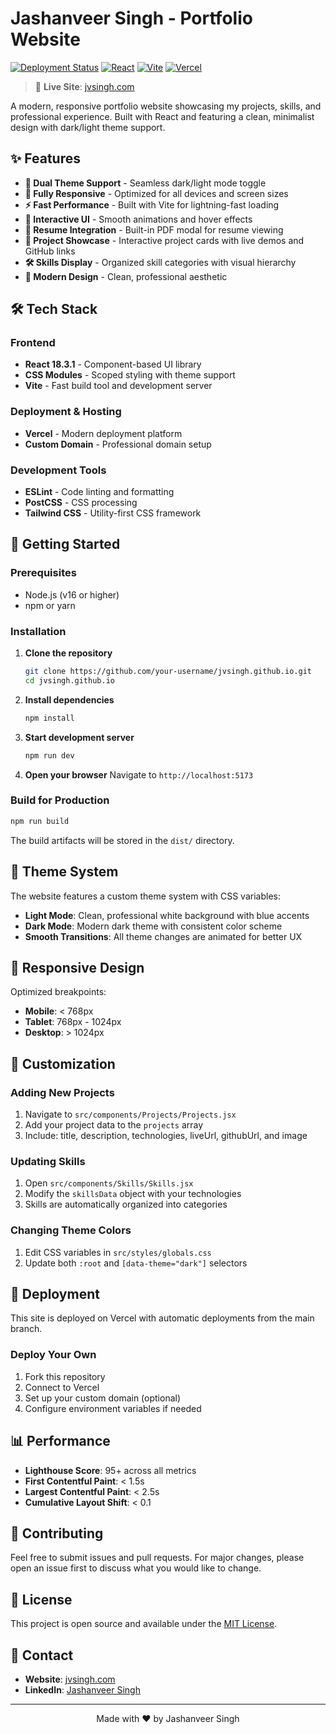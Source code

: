 # Jashanveer Singh - Portfolio Website

[![Deployment Status](https://img.shields.io/badge/deployment-live-brightgreen)](https://www.jvsingh.com)
[![React](https://img.shields.io/badge/React-18.3.1-blue)](https://reactjs.org/)
[![Vite](https://img.shields.io/badge/Vite-7.0.5-646CFF)](https://vitejs.dev/)
[![Vercel](https://img.shields.io/badge/deployed%20on-Vercel-black)](https://vercel.com/)

> 🚀 **Live Site**: [jvsingh.com](https://jvsingh.com)

A modern, responsive portfolio website showcasing my projects, skills, and professional experience. Built with React and featuring a clean, minimalist design with dark/light theme support.

## ✨ Features

- **🎨 Dual Theme Support** - Seamless dark/light mode toggle
- **📱 Fully Responsive** - Optimized for all devices and screen sizes
- **⚡ Fast Performance** - Built with Vite for lightning-fast loading
- **🎯 Interactive UI** - Smooth animations and hover effects
- **📄 Resume Integration** - Built-in PDF modal for resume viewing
- **🔗 Project Showcase** - Interactive project cards with live demos and GitHub links
- **🛠️ Skills Display** - Organized skill categories with visual hierarchy
- **🎪 Modern Design** - Clean, professional aesthetic

## 🛠️ Tech Stack

### Frontend
- **React 18.3.1** - Component-based UI library
- **CSS Modules** - Scoped styling with theme support
- **Vite** - Fast build tool and development server

### Deployment & Hosting
- **Vercel** - Modern deployment platform
- **Custom Domain** - Professional domain setup

### Development Tools
- **ESLint** - Code linting and formatting
- **PostCSS** - CSS processing
- **Tailwind CSS** - Utility-first CSS framework

## 🚀 Getting Started

### Prerequisites
- Node.js (v16 or higher)
- npm or yarn

### Installation

1. **Clone the repository**
   ```bash
   git clone https://github.com/your-username/jvsingh.github.io.git
   cd jvsingh.github.io
   ```

2. **Install dependencies**
   ```bash
   npm install
   ```

3. **Start development server**
   ```bash
   npm run dev
   ```

4. **Open your browser**
   Navigate to `http://localhost:5173`

### Build for Production

```bash
npm run build
```

The build artifacts will be stored in the `dist/` directory.

## 🎨 Theme System

The website features a custom theme system with CSS variables:

- **Light Mode**: Clean, professional white background with blue accents
- **Dark Mode**: Modern dark theme with consistent color scheme
- **Smooth Transitions**: All theme changes are animated for better UX

## 📱 Responsive Design

Optimized breakpoints:
- **Mobile**: < 768px
- **Tablet**: 768px - 1024px
- **Desktop**: > 1024px

## 🔧 Customization

### Adding New Projects
1. Navigate to `src/components/Projects/Projects.jsx`
2. Add your project data to the `projects` array
3. Include: title, description, technologies, liveUrl, githubUrl, and image

### Updating Skills
1. Open `src/components/Skills/Skills.jsx`
2. Modify the `skillsData` object with your technologies
3. Skills are automatically organized into categories

### Changing Theme Colors
1. Edit CSS variables in `src/styles/globals.css`
2. Update both `:root` and `[data-theme="dark"]` selectors

## 🚀 Deployment

This site is deployed on Vercel with automatic deployments from the main branch.

### Deploy Your Own
1. Fork this repository
2. Connect to Vercel
3. Set up your custom domain (optional)
4. Configure environment variables if needed

## 📊 Performance

- **Lighthouse Score**: 95+ across all metrics
- **First Contentful Paint**: < 1.5s
- **Largest Contentful Paint**: < 2.5s
- **Cumulative Layout Shift**: < 0.1

## 🤝 Contributing

Feel free to submit issues and pull requests. For major changes, please open an issue first to discuss what you would like to change.

## 📄 License

This project is open source and available under the [MIT License](LICENSE).

## 📧 Contact

- **Website**: [jvsingh.com](https://www.jvsingh.com)
- **LinkedIn**: [Jashanveer Singh](https://www.linkedin.com/in/jashanveer/)

---

<p align="center">
  Made with ❤️ by Jashanveer Singh
</p>
